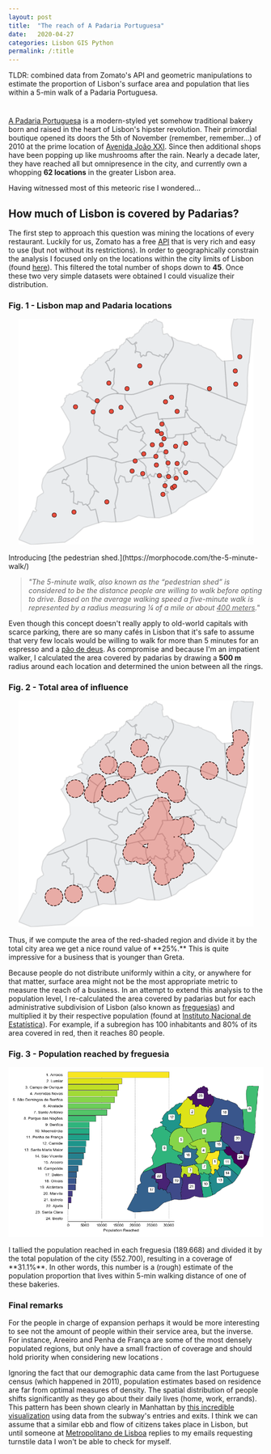 ```yaml
---
layout: post
title:  "The reach of A Padaria Portuguesa"
date:   2020-04-27
categories: Lisbon GIS Python
permalink: /:title
---
```

TLDR: combined data from Zomato's API and geometric manipulations to estimate the proportion of Lisbon's surface area and population that lies within a 5-min walk of a Padaria Portuguesa. 

<h1 id="posts-label"></h1>

[A Padaria Portuguesa](https://www.apadariaportuguesa.pt/) is a modern-styled yet somehow traditional bakery born and raised in the heart of Lisbon's hipster revolution. Their primordial boutique opened its doors the 5th of November (remember, remember...) of 2010 at the prime location of [Avenida João XXI](https://goo.gl/maps/dSrT1qnjpWMwwu4M6). Since then additional shops have been popping up like mushrooms after the rain. Nearly a decade later, they have reached all but omnipresence in the city, and currently own a whopping **62 locations** in the greater Lisbon area.

Having witnessed most of this meteoric rise I wondered... 

## How much of Lisbon is covered by Padarias?

The first step to approach this question was mining the locations of every restaurant. Luckily for us, Zomato has a free [API](https://developers.zomato.com/api) that is very rich and easy to use (but not without its restrictions). In order to geographically constrain the analysis I focused only on the locations within the city limits of Lisbon (found [here](http://geodados.cm-lisboa.pt/datasets/freguesias-2012)). This filtered the total number of shops down to **45**. Once these two very simple datasets were obtained I could visualize their distribution.

### Fig. 1 - Lisbon map and Padaria locations

<p align="center">
  <img src="/assets/posts/padarias/basemap_locations.png" />
</p>
Introducing [the pedestrian shed.](https://morphocode.com/the-5-minute-walk/)

> *"The 5-minute walk, also known as the “pedestrian shed” is considered to be the distance people are willing to walk before opting to drive. Based on the average walking speed a five-minute walk is represented by a radius measuring ¼ of a mile or about <u>400 meters</u>."*

Even though this concept doesn't really apply to old-world capitals with scarce parking, there are so many cafés in Lisbon that it's safe to assume that very few locals would be willing to walk for more than 5 minutes for an espresso and a [pão de deus](https://nit.pt/buzzfood/cafes-e-bares/a-receita-do-famoso-pao-de-deus-da-padaria-portuguesa-que-pode-fazer-em-casa). As compromise and because I'm an impatient walker, I calculated the area covered by padarias by drawing a **500 m** radius around each location and determined the union between all the rings.

### Fig. 2 - Total area of influence

<p align="center">
  <img src="/assets/posts/padarias/area_difference.png" />
</p>
Thus, if we compute the area of the red-shaded region and divide it by the total city area we get a nice round value of **25%.** This is quite impressive for a business that is younger than Greta.

Because people do not distribute uniformly within a city, or anywhere for that matter, surface area might not be the most appropriate metric to measure the reach of a business. In an attempt to extend this analysis to the population level, I re-calculated the area covered by padarias but for each administrative subdivision of Lisbon (also known as [freguesias](https://pt.wikipedia.org/wiki/Lista_de_freguesias_de_Lisboa)) and multiplied it by their respective population (found at [Instituto Nacional de Estatística](https://censos.ine.pt/xportal/xmain?xpid=CENSOS&xpgid=censos_quadros)). For example, if a subregion has 100 inhabitants and 80% of its area covered in red, then it reaches 80 people.

### Fig. 3 - Population reached by freguesia

<p align="center">
  <img src="/assets/posts/padarias/population_reached.png" />
</p>
I tallied the population reached in each freguesia (189.668) and divided it by the total population of the city (552.700), resulting in a coverage of **31.1%**.  In other words, this number is a (rough) estimate of the population proportion that lives within 5-min walking distance of one of these bakeries.

### Final remarks

For the people in charge of expansion perhaps it would be more interesting to see not the amount of people within their service area, but the inverse. For instance, Areeiro and Penha de França are some of the most densely populated regions, but only have a small fraction of coverage and should hold priority when considering new locations <i class="far fa-smile-wink"></i>.

Ignoring the fact that our demographic data came from the last Portuguese census (which happened in 2011), population estimates based on residence are far from optimal measures of density. The spatial distribution of people shifts significantly as they go about their daily lives (home, work, errands). This pattern has been shown clearly in Manhattan by [this incredible visualization](https://manpopex.us/) using data from the subway's entries and exits. I think we can assume that a similar ebb and flow of citizens takes place in Lisbon, but until someone at [Metropolitano de Lisboa](https://www.metrolisboa.pt/) replies to my emails requesting turnstile data I won't be able to check for myself.
